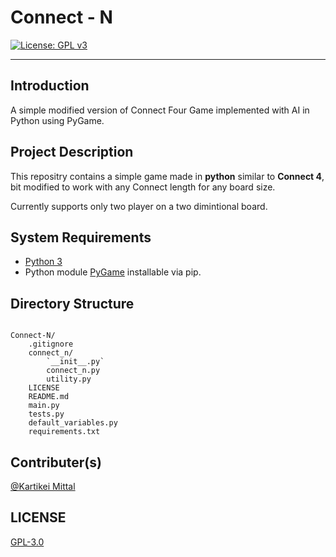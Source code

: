 # Connect - N
[![License: GPL v3](https://img.shields.io/badge/License-GPLv3-blue.svg)](https://www.gnu.org/licenses/gpl-3.0)
<hr>

## Introduction

A simple modified version of Connect Four Game implemented with AI in Python using PyGame.

## Project Description

This repositry contains a simple game made in **python** similar to **Connect 4**, bit modified to work with any Connect length for any board size.

Currently supports only two player on a two dimintional board.

## System Requirements

* [Python 3](https://www.python.org/)
* Python module [PyGame](https://pypi.org/project/pygame/) installable via pip.

## Directory Structure

```

Connect-N/
    .gitignore
    connect_n/
        `__init__.py`
        connect_n.py
        utility.py
    LICENSE
    README.md
    main.py
    tests.py
    default_variables.py
    requirements.txt

```

## Contributer(s)

[@Kartikei Mittal](https://github.com/Kartikei-12)

## LICENSE

[GPL-3.0](https://github.com/Kartikei-12/Connect-N/blob/master/LICENSE)
